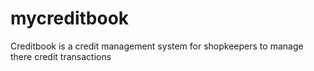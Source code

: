 # mycreditbook
Creditbook is a credit management system for shopkeepers to manage there credit transactions
